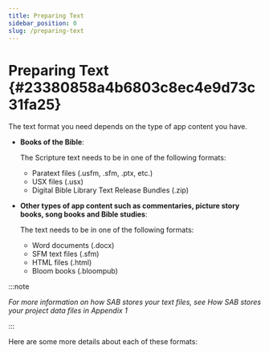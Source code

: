 ```yaml
---
title: Preparing Text
sidebar_position: 0
slug: /preparing-text
---
```




# Preparing Text {#23380858a4b6803c8ec4e9d73c31fa25}


The text format you need depends on the type of app content you have.

- **Books of the Bible**:

	The Scripture text needs to be in one of the following formats:

	- Paratext files (.usfm, .sfm, .ptx, etc.)
	- USX files (.usx)
	- Digital Bible Library Text Release Bundles (.zip)
- **Other types of app content such as commentaries, picture story books, song books and Bible studies**:

	The text needs to be in one of the following formats:

	- Word documents (.docx)
	- SFM text files (.sfm)
	- HTML files (.html)
	- Bloom books (.bloompub)

:::note

_For more information on how SAB stores your text files, see How SAB stores your project data files in Appendix 1_

:::




Here are some more details about each of these formats:


